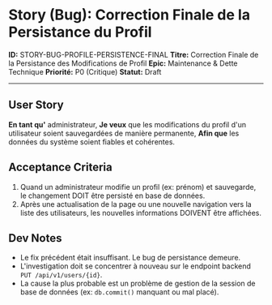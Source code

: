 # Story (Bug): Correction Finale de la Persistance du Profil

**ID:** STORY-BUG-PROFILE-PERSISTENCE-FINAL
**Titre:** Correction Finale de la Persistance des Modifications de Profil
**Epic:** Maintenance & Dette Technique
**Priorité:** P0 (Critique)
**Statut:** Draft

---

## User Story

**En tant qu'** administrateur,
**Je veux** que les modifications du profil d'un utilisateur soient sauvegardées de manière permanente,
**Afin que** les données du système soient fiables et cohérentes.

## Acceptance Criteria

1.  Quand un administrateur modifie un profil (ex: prénom) et sauvegarde, le changement DOIT être persisté en base de données.
2.  Après une actualisation de la page ou une nouvelle navigation vers la liste des utilisateurs, les nouvelles informations DOIVENT être affichées.

## Dev Notes

- Le fix précédent était insuffisant. Le bug de persistance demeure.
- L'investigation doit se concentrer à nouveau sur le endpoint backend `PUT /api/v1/users/{id}`.
- La cause la plus probable est un problème de gestion de la session de base de données (ex: `db.commit()` manquant ou mal placé).
